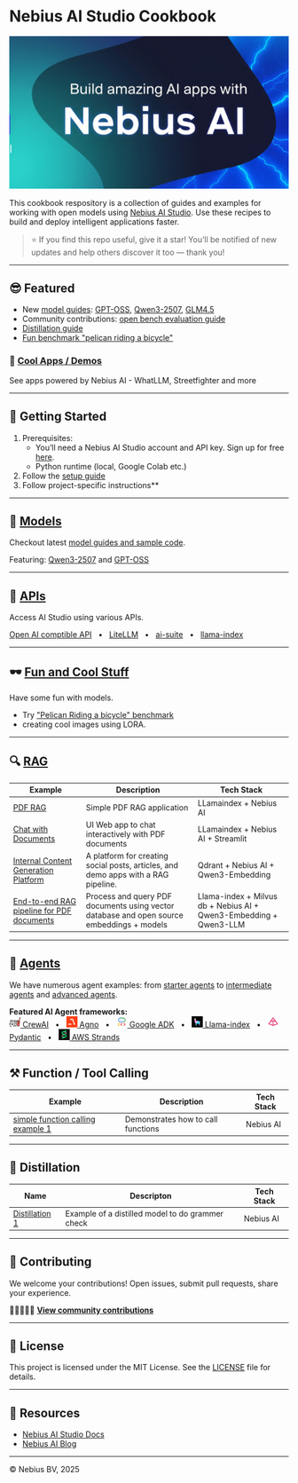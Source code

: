 # Nebius AI Studio Cookbook

<img src="images/banner-1.jpg">

This cookbook respository is a collection of guides and examples for working with open models using [Nebius AI Studio](https://studio.nebius.com/). Use these recipes to build and deploy intelligent applications faster.


> ⭐ If you find this repo useful, give it a star! You’ll be notified of new updates and help others discover it too — thank you!

---

## 😎 Featured

- New [model guides](models/README.md): [GPT-OSS](models/gpt-oss.md), [Qwen3-2507](models/qwen3-2507.md), [GLM4.5](models/glm4.5.md)
- Community contributions: [open bench evaluation guide](community/openbench-evaluation-guide/)
- [Distillation guide](distillation/distillation-1/)
- [Fun benchmark "pelican riding a bicycle"](fun/pelican-riding-bicycle/)

### 💪 [Cool Apps / Demos](apps/README.md)

See apps powered by Nebius AI - WhatLLM, Streetfighter and more


---

## 🚀 Getting Started

1. Prerequisites:
   - You’ll need a Nebius AI Studio account and API key. Sign up for free [here](https://studio.nebius.com/).
   - Python runtime (local, Google Colab etc.)
2. Follow the [setup guide](setup-dev-env.md)
3. Follow project-specific instructions**

---

## 🎁 [Models](models/)

Checkout latest [model guides and sample code](models/).

Featuring: [Qwen3-2507](models/qwen3-2507.md) and [GPT-OSS](models/gpt-oss.md)

---

## 📘 [APIs](api/)

Access AI Studio using various APIs.

[Open AI comptible API](api/api_native.ipynb)
&nbsp;  • &nbsp;  [LiteLLM](api/api_litellm.ipynb)
&nbsp;  • &nbsp;  [ai-suite](api/api_aisuite.ipynb)
&nbsp;  • &nbsp;  [llama-index](api/api_llamaindex.ipynb)

---

## 🕶️ [Fun and Cool Stuff](fun/)

Have some fun with models.  
- Try ["Pelican Riding a bicycle" benchmark](fun/pelican-riding-bicycle/)
- creating cool images using LORA.

---

<!-- ## Embeddings -->


## 🔍 [RAG](rag/)

| Example                             | Description                                         | Tech Stack                         |
|-------------------------------------|-----------------------------------------------------|------------------------------------|
| [PDF RAG](rag/rag-pdf-llama-index/) | Simple PDF RAG application                          | LLamaindex + Nebius AI     |
| [Chat with Documents](rag/chat-with-pdf)  | UI Web app to chat interactively with PDF documents | LLamaindex + Nebius AI + Streamlit |
| [Internal Content Generation Platform](rag/content-gen-pipeline-qdrant/)  | A platform for creating social posts, articles, and demo apps with a RAG pipeline. | Qdrant + Nebius AI + Qwen3-Embedding |
| [End-to-end RAG pipeline for PDF documents](rag/rag-milvus-1/)  | Process and query PDF documents using vector database and open source embeddings + models | Llama-index + Milvus db + Nebius AI + Qwen3-Embedding + Qwen3-LLM |


---

## 🎠 [Agents](agents/)

We have numerous  agent examples: from [starter agents](agents/README.md#-starter-agents) to [intermediate agents](agents/README.md#intermediate-agents) and [advanced agents](agents/README.md#advanced-agents).

**Featured AI Agent frameworks:**  
[<img src="images/crewai-icon.svg" width="20" height="20"> CrewAI](agents/README.md#crewai)
&nbsp;  • &nbsp; [<img src="images/agno-icon.png" width="20" height="20"> Agno](agents/README.md#agno)
&nbsp;  • &nbsp; [<img src="images/google-adk-icon.png" width="20" height="20"> Google ADK](agents/README.md#google-adk-agent-development-kit)
&nbsp;  • &nbsp; [<img src="images/llama-index-icon.jpeg" width="20" height="20"> Llama-index](agents/README.md#llama-index)
&nbsp;  • &nbsp; [<img src="images/pydantic-icon.png" width="20" height="20"> Pydantic](agents/README.md#pydantic-ai)
&nbsp;  • &nbsp; [<img src="images/aws-strands-agent-icon.png" width="20" height="20"> AWS Strands](agents/README.md#strands-agent)

---

## ⚒️ Function / Tool Calling

| Example                             | Description                                         | Tech Stack                         |
|-------------------------------------|-----------------------------------------------------|------------------------------------|
| [simple function calling example 1](tool-calling/function_calling_1.ipynb) | Demonstrates how to call functions                          | Nebius AI     |

---

<!-- ## Vision Modes


## Observability

## MCP

## Finetuning -->

## 🫗 Distillation

| Name | Descripton                                          | Tech Stack           |
|-----------|-----------------------------------------------|-----------------------|
| [Distillation 1](distillation/distillation-1/)  | Example of a distilled model to do grammer check   | Nebius AI | 

<!-- ## LORA -->

---

## 🤝 Contributing

We welcome your contributions!  Open issues, submit pull requests, share your experience.

🧑🏻‍🤝‍🧑🏼 **[View community contributions](community/README.md)**

---


## 📜 License

This project is licensed under the MIT License. See the [LICENSE](LICENSE) file for details.

---

## 📔 Resources

- [Nebius AI Studio Docs](https://docs.nebius.com/studio)
- [Nebius AI Blog](https://nebius.com/blog)

---
© Nebius BV, 2025

